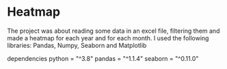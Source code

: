 # Heatmap
The project was about reading some data in an excel file, filtering them and made a heatmap for each year and for each month. I used the following libraries: Pandas, Numpy, Seaborn and Matplotlib

dependencies
python = "^3.8"
pandas = "^1.1.4"
seaborn = "^0.11.0"

